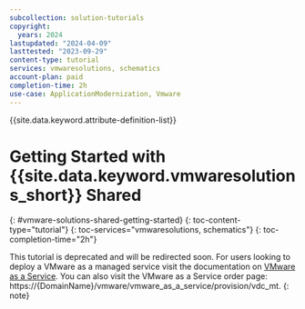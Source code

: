 ```yaml
---
subcollection: solution-tutorials
copyright:
  years: 2024
lastupdated: "2024-04-09"
lasttested: "2023-09-29"
content-type: tutorial
services: vmwaresolutions, schematics
account-plan: paid
completion-time: 2h
use-case: ApplicationModernization, Vmware
---
```

{{site.data.keyword.attribute-definition-list}}

# Getting Started with {{site.data.keyword.vmwaresolutions_short}} Shared
{: #vmware-solutions-shared-getting-started}
{: toc-content-type="tutorial"}
{: toc-services="vmwaresolutions, schematics"}
{: toc-completion-time="2h"}

This tutorial is deprecated and will be redirected soon. For users looking to deploy a VMware as a managed service visit the documentation on [VMware as a Service](/docs/vmwaresolutions?topic=vmwaresolutions-vmware-aas-overview). You can also visit the VMware as a Service order page: https://{DomainName}/vmware/vmware_as_a_service/provision/vdc_mt.
{: note}

